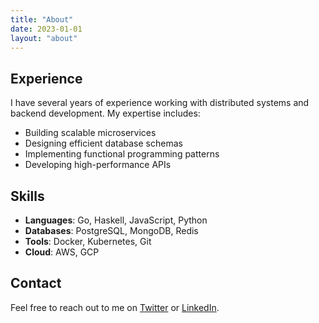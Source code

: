 ```yaml
---
title: "About"
date: 2023-01-01
layout: "about"
---
```


## Experience

I have several years of experience working with distributed systems and backend development. My expertise includes:

- Building scalable microservices
- Designing efficient database schemas
- Implementing functional programming patterns
- Developing high-performance APIs

## Skills

- **Languages**: Go, Haskell, JavaScript, Python
- **Databases**: PostgreSQL, MongoDB, Redis
- **Tools**: Docker, Kubernetes, Git
- **Cloud**: AWS, GCP

## Contact

Feel free to reach out to me on [Twitter](https://x.com/codehakase) or [LinkedIn](https://linkedin.com/in/codehakase). 
